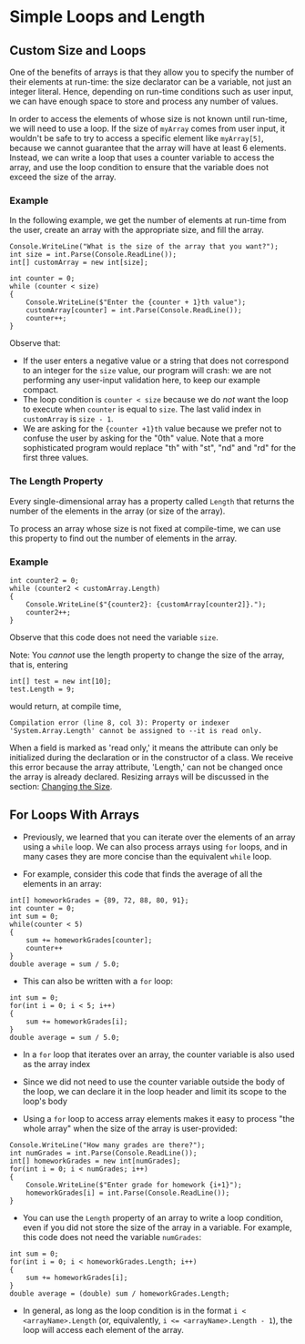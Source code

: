 # Simple Loops and Length

## Custom Size and Loops

One of the benefits of arrays is that they allow you to specify the number of their elements at run-time: the size declarator can be a variable, not just an integer literal. Hence, depending on run-time conditions such as user input, we can have enough space to store and process any number of values.

In order to access the elements of whose size is not known until run-time, we will need to use a loop.
If the size of `myArray` comes from user input, it wouldn't be safe to try to access a specific element like `myArray[5]`, because we cannot guarantee that the array will have at least 6 elements. Instead, we can write a loop that uses a counter variable to access the array, and use the loop condition to ensure that the variable does not exceed the size of the array.

### Example

In the following example, we get the number of elements at run-time from the user, create an array with the appropriate size, and fill the array.

```
Console.WriteLine("What is the size of the array that you want?");
int size = int.Parse(Console.ReadLine());
int[] customArray = new int[size];

int counter = 0;
while (counter < size)
{
    Console.WriteLine($"Enter the {counter + 1}th value");
    customArray[counter] = int.Parse(Console.ReadLine());
    counter++;
}
```

Observe that:

- If the user enters a negative value or a string that does not correspond to an integer for the `size` value, our program will crash: we are not performing any user-input validation here, to keep our example compact.
- The loop condition is `counter < size` because we do *not* want the loop to execute when `counter` is equal to `size`. The last valid index in `customArray` is `size - 1`.
- We are asking for the `{counter +1}th` value because we prefer not to confuse the user by asking for the "0th" value. Note that a more sophisticated program would replace "th" with "st", "nd" and "rd" for the first three values.

### The Length Property

Every single-dimensional array has a property called `Length` that returns the number of the elements in the array (or size of the array).

To process an array whose size is not fixed at compile-time, we can use this property to find out the number of elements in the array.

### Example

```
int counter2 = 0;
while (counter2 < customArray.Length)
{
    Console.WriteLine($"{counter2}: {customArray[counter2]}.");
    counter2++;
}
```

Observe that this code does not need the variable `size`.

Note: You *cannot* use the length property to change the size of the array, that is, entering

```
int[] test = new int[10];
test.Length = 9;
```

would return, at compile time,

```
Compilation error (line 8, col 3): Property or indexer 'System.Array.Length' cannot be assigned to --it is read only.
```

When a field is marked as 'read only,' it means the attribute can only be initialized during the declaration or in the constructor of a class. We receive this error because the array attribute, 'Length,' can not be changed once the array is already declared. Resizing arrays will be discussed in the section: [Changing the Size](#changing-the-size).

## For Loops With Arrays

- Previously, we learned that you can iterate over the elements of an array using a `while` loop. We can also process arrays using `for` loops, and in many cases they are more concise than the equivalent `while` loop.

- For example, consider this code that finds the average of all the elements in an array:

```
int[] homeworkGrades = {89, 72, 88, 80, 91};
int counter = 0;
int sum = 0;
while(counter < 5)
{
    sum += homeworkGrades[counter];
    counter++
}
double average = sum / 5.0;
```

- This can also be written with a `for` loop:

```
int sum = 0;
for(int i = 0; i < 5; i++)
{
    sum += homeworkGrades[i];
}
double average = sum / 5.0;
```

- In a `for` loop that iterates over an array, the counter variable is also used as the array index
- Since we did not need to use the counter variable outside the body of the loop, we can declare it in the loop header and limit its scope to the loop's body

- Using a `for` loop to access array elements makes it easy to process "the whole array" when the size of the array is user-provided:

```
Console.WriteLine("How many grades are there?");
int numGrades = int.Parse(Console.ReadLine());
int[] homeworkGrades = new int[numGrades];
for(int i = 0; i < numGrades; i++)
{
    Console.WriteLine($"Enter grade for homework {i+1}");
    homeworkGrades[i] = int.Parse(Console.ReadLine());
}
```

- You can use the `Length` property of an array to write a loop condition, even if you did not store the size of the array in a variable. For example, this code does not need the variable `numGrades`:

```
int sum = 0;
for(int i = 0; i < homeworkGrades.Length; i++)
{
    sum += homeworkGrades[i];
}
double average = (double) sum / homeworkGrades.Length;
```

- In general, as long as the loop condition is in the format `i < <arrayName>.Length` (or, equivalently, `i <= <arrayName>.Length - 1`), the loop will access each element of the array.
